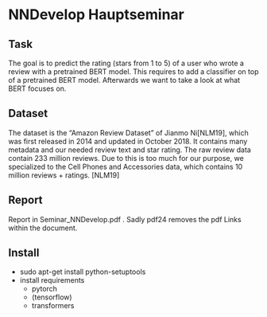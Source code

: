 # NNDevelop Hauptseminar
## Task
The goal is to predict the rating (stars from 1 to 5) of a user who wrote a review with a pretrained
BERT model. This requires to add a classifier on top of a pretrained BERT model. Afterwards we
want to take a look at what BERT focuses on.

## Dataset
The dataset is the “Amazon Review Dataset” of Jianmo Ni[NLM19], which was first released in 2014
and updated in October 2018. It contains many metadata and our needed review text and star
rating. The raw review data contain 233 million reviews. Due to this is too much for our purpose,
we specialized to the Cell Phones and Accessories data, which contains 10 million reviews + ratings.
[NLM19]

## Report
Report in Seminar_NNDevelop.pdf . Sadly pdf24 removes the pdf Links within the document.

## Install
- sudo apt-get install python-setuptools
- install requirements
    - pytorch
    - (tensorflow)
    - transformers
